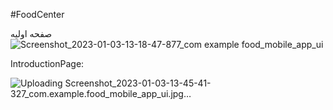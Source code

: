 #FoodCenter

صفحه اولیه
![Screenshot_2023-01-03-13-18-47-877_com example food_mobile_app_ui](https://user-images.githubusercontent.com/76970164/210335608-cee9134f-9e8c-4124-87ce-7db09829a377.jpg)

IntroductionPage:


![Uploading Screenshot_2023-01-03-13-45-41-327_com.example.food_mobile_app_ui.jpg…]()
